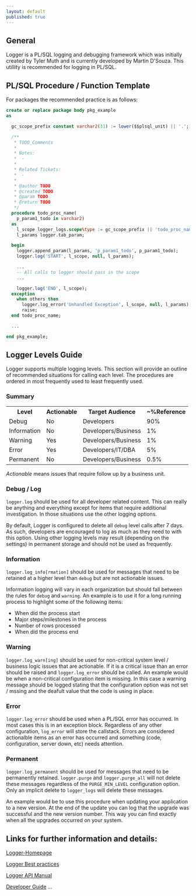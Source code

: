 ```yaml
---
layout: default
published: true
---
```




## General
 
Logger is a PL/SQL logging and debugging framework which was initially created by Tyler Muth and is currently developed by Martin D'Souza. This utillity is recommended for logging in PL/SQL.

## PL/SQL Procedure / Function Template

For packages the recommended practice is as follows:

```sql
create or replace package body pkg_example
as

  gc_scope_prefix constant varchar2(31) := lower($$plsql_unit) || '.';

  /**
   * TODO_Comments
   *
   * Notes:
   *  -
   *
   * Related Tickets:
   *  -
   *
   * @author TODO
   * @created TODO
   * @param TODO
   * @return TODO
   */
  procedure todo_proc_name(
    p_param1_todo in varchar2)
  as
    l_scope logger_logs.scope%type := gc_scope_prefix || 'todo_proc_name';
    l_params logger.tab_param;

  begin
    logger.append_param(l_params, 'p_param1_todo', p_param1_todo);
    logger.log('START', l_scope, null, l_params);

    ...
    -- All calls to logger should pass in the scope
    ...

    logger.log('END', l_scope);
  exception
    when others then
      logger.log_error('Unhandled Exception', l_scope, null, l_params);
      raise;
  end todo_proc_name;

  ...

end pkg_example;
```


## Logger Levels Guide
Logger supports multiple logging levels. This section will provide an outline of recommended situations for calling each level. The procedures are ordered in most frequently used to least frequently used.

### Summary

<table>
  <tr>
    <th>Level</th>
    <th>Actionable</th>
    <th>Target Audience</th>
    <th>~%Reference</th>
  </tr>
  <tr>
    <td>Debug</td>
    <td>No</td>
    <td>Developers</td>
    <td>90%</td>
  </tr>
  <tr>
    <td>Information</td>
    <td>No</td>
    <td>Developers/Business</td>
    <td>1%</td>
  </tr>
  <tr>
    <td>Warning</td>
    <td>Yes</td>
    <td>Developers/Business</td>
    <td>1%</td>
  </tr>
  <tr>
    <td>Error</td>
    <td>Yes</td>
    <td>Developers/IT/DBA</td>
    <td>5%</td>
  </tr>
  <tr>
    <td>Permanent</td>
    <td>No</td>
    <td>Developers/Business</td>
    <td>0.5%</td>
  </tr>
</table>

*Actionable* means issues that require follow up by a business unit.


### Debug / Log

`logger.log` should be used for all developer related content. This can really be anything and everything except for items that require additional investigation. In those situations use the other logging options.

By default, Logger is configured to delete all `debug` level calls after 7 days. As such, developers are encouraged to log as much as they need to with this option. Using other logging levels may result (depending on the settings) in permanent storage and should not be used as frequently.

### Information
`logger.log_info[rmation]` should be used for messages that need to be retained at a higher level than `debug` but are not actionable issues.

Information logging will vary in each organization but should fall between the rules for `debug` and `warning`. An example is to use it for a long running process to highlight some of the following items:

- When did the process start
- Major steps/milestones in the process
- Number of rows processed
- When did the process end

### Warning
`logger.log_warn[ing]` should be used for non-critical system level / business logic issues that are actionable. If it is a critical issue than an error should be raised and `logger.log_error` should be called. An example would be when a non-critical configuration item is missing. In this case a warning message should be logged stating that the configuration option was not set / mssing and the deafult value that the code is using in place.

### Error
`logger.log_error` should be used when a PL/SQL error has occurred. In most cases this is in an exception block. Regardless of any other configuration, `log_error` will store the callstack. Errors are considered actionalble items as an error has occurred and something (code, configuration, server down, etc) needs attention.

### Permanent
`logger.log_permanent` should be used for messages that need to be permanently retained. `logger.purge` and `logger.purge_all` will not delete these messages regardless of the `PURGE_MIN_LEVEL` configuration option. Only an implicit delete to `logger_logs` will delete these messages.

An example would be to use this procedure when updating your application to a new version. At the end of the update you can log that the upgrade was successful and the new version number. This way you can find exactly when all the upgrades occurred on your system.

## Links for further information and details:
[Logger-Homepage](http://www.oraopensource.com/logger)

[Logger Best practices](https://github.com/OraOpenSource/Logger/blob/master/docs/Best%20Practices.md)

[Logger API Manual](http://github.oraopensource.com/flatdoc?repo=logger&path=docs%2FLogger+API.md)

[Developer Guide](http://github.oraopensource.com/flatdoc?repo=logger&path=docs%2FDevelopment+Guide.md)
...

